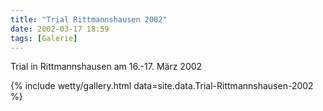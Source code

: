 ```yaml
---
title: "Trial Rittmannshausen 2002"
date: 2002-03-17 18:59
tags: [Galerie]
---
```

Trial in Rittmannshausen am 16.-17. März 2002

<!--more-->

{% include wetty/gallery.html data=site.data.Trial-Rittmannshausen-2002 %}

